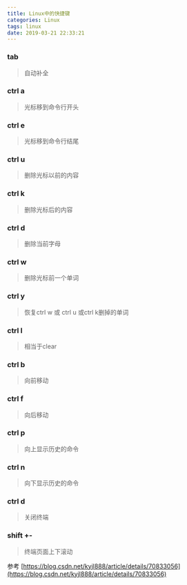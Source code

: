 ```yaml
---
title: Linux中的快捷键
categories: Linux
tags: linux
date: 2019-03-21 22:33:21
---
```


### tab
> 自动补全
### ctrl a
> 光标移到命令行开头
### ctrl e
> 光标移到命令行结尾
### ctrl u
> 删除光标以前的内容
<!-- more -->
### ctrl k
> 删除光标后的内容
### ctrl d
> 删除当前字母
### ctrl w
> 删除光标前一个单词
### ctrl y
> 恢复ctrl w 或 ctrl u 或ctrl k删掉的单词
### ctrl l
> 相当于clear
### ctrl b
> 向前移动
### ctrl f
> 向后移动
### ctrl p
> 向上显示历史的命令
### ctrl n
> 向下显示历史的命令
### ctrl d
> 关闭终端
### shift +- 
> 终端页面上下滚动

参考 [https://blog.csdn.net/kyjl888/article/details/70833056](https://blog.csdn.net/kyjl888/article/details/70833056)

